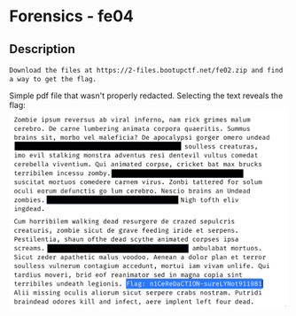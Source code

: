 # Forensics - fe04
## Description
```
Download the files at https://2-files.bootupctf.net/fe02.zip and find a way to get the flag.

```

Simple pdf file that wasn't properly redacted.
Selecting the text reveals the flag:
![pdf](./img/fe02.png)
